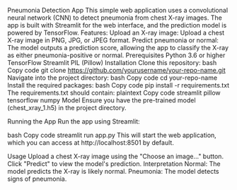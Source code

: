 Pneumonia Detection App
This simple web application uses a convolutional neural network (CNN) to detect pneumonia from chest X-ray images. 
The app is built with Streamlit for the web interface, and the prediction model is powered by TensorFlow.
Features:
Upload an X-ray image: Upload a chest X-ray image in PNG, JPG, or JPEG format.
Predict pneumonia or normal: The model outputs a prediction score, allowing the app to classify the X-ray as either pneumonia-positive or normal.
Prerequisites
Python 3.6 or higher
TensorFlow
Streamlit
PIL (Pillow)
Installation
Clone this repository:
bash
Copy code
git clone https://github.com/yourusername/your-repo-name.git
Navigate into the project directory:
bash
Copy code
cd your-repo-name
Install the required packages:
bash
Copy code
pip install -r requirements.txt
The requirements.txt should contain:
plaintext
Copy code
streamlit
pillow
tensorflow
numpy
Model
Ensure you have the pre-trained model (chest_xray_1.h5) in the project directory.

Running the App
Run the app using Streamlit:

bash
Copy code
streamlit run app.py
This will start the web application, which you can access at http://localhost:8501 by default.

Usage
Upload a chest X-ray image using the "Choose an image..." button.
Click "Predict" to view the model's prediction.
Interpretation
Normal: The model predicts the X-ray is likely normal.
Pneumonia: The model detects signs of pneumonia.
